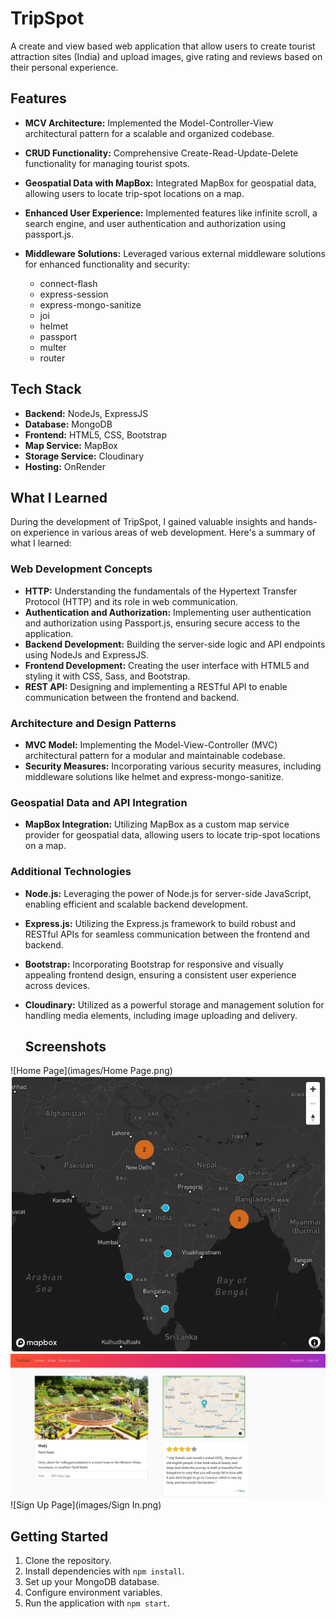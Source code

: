 # TripSpot

A create and view based web application that allow users to create tourist attraction sites (India) and upload images, give rating and reviews based on their personal experience.

## Features

- **MCV Architecture:** Implemented the Model-Controller-View architectural pattern for a scalable and organized codebase.
  
- **CRUD Functionality:** Comprehensive Create-Read-Update-Delete functionality for managing tourist spots.

- **Geospatial Data with MapBox:** Integrated MapBox for geospatial data, allowing users to locate trip-spot locations on a map.

- **Enhanced User Experience:** Implemented features like infinite scroll, a search engine, and user authentication and authorization using passport.js.

- **Middleware Solutions:** Leveraged various external middleware solutions for enhanced functionality and security:
  - connect-flash
  - express-session
  - express-mongo-sanitize
  - joi
  - helmet
  - passport
  - multer
  - router

## Tech Stack

- **Backend:** NodeJs, ExpressJS
- **Database:** MongoDB
- **Frontend:** HTML5, CSS, Bootstrap
- **Map Service:** MapBox
- **Storage Service:** Cloudinary
- **Hosting:** OnRender

## What I Learned

During the development of TripSpot, I gained valuable insights and hands-on experience in various areas of web development. Here's a summary of what I learned:

### Web Development Concepts

- **HTTP:** Understanding the fundamentals of the Hypertext Transfer Protocol (HTTP) and its role in web communication.
- **Authentication and Authorization:** Implementing user authentication and authorization using Passport.js, ensuring secure access to the application.
- **Backend Development:** Building the server-side logic and API endpoints using NodeJs and ExpressJS.
- **Frontend Development:** Creating the user interface with HTML5 and styling it with CSS, Sass, and Bootstrap.
- **REST API:** Designing and implementing a RESTful API to enable communication between the frontend and backend.

### Architecture and Design Patterns

- **MVC Model:** Implementing the Model-View-Controller (MVC) architectural pattern for a modular and maintainable codebase.
- **Security Measures:** Incorporating various security measures, including middleware solutions like helmet and express-mongo-sanitize.

### Geospatial Data and API Integration

- **MapBox Integration:** Utilizing MapBox as a custom map service provider for geospatial data, allowing users to locate trip-spot locations on a map.

### Additional Technologies

- **Node.js:** Leveraging the power of Node.js for server-side JavaScript, enabling efficient and scalable backend development.
- **Express.js:** Utilizing the Express.js framework to build robust and RESTful APIs for seamless communication between the frontend and backend.
- **Bootstrap:** Incorporating Bootstrap for responsive and visually appealing frontend design, ensuring a consistent user experience across devices.
- **Cloudinary:** Utilized as a powerful storage and management solution for handling media elements, including image uploading and delivery.

  ## Screenshots

![Home Page](images/Home Page.png)
![Map View](images/Map.png)
![Spot Details](images/Details.png)
![Sign Up Page](images/Sign In.png)

## Getting Started

1. Clone the repository.
2. Install dependencies with `npm install`.
3. Set up your MongoDB database.
4. Configure environment variables.
5. Run the application with `npm start`.
